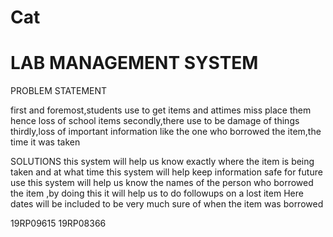 # Cat
LAB MANAGEMENT SYSTEM
===========================
PROBLEM STATEMENT

first and foremost,students use to get items and attimes miss place them hence loss of school items
secondly,there use to be damage of things 
thirdly,loss of important information like the one who borrowed the item,the time it was taken

SOLUTIONS
this system will help us know exactly where the item is being taken and at what time
this system will help keep information safe for future use 
this system will help us know the names of the person who borrowed the item ,by doing this it will help us to do followups on a lost item
Here dates will be included to be very much sure of when the item was borrowed

19RP09615
19RP08366
